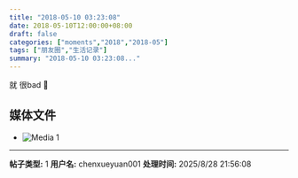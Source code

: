 ```yaml
---
title: "2018-05-10 03:23:08"
date: 2018-05-10T12:00:00+08:00
draft: false
categories: ["moments","2018","2018-05"]
tags: ["朋友圈","生活记录"]
summary: "2018-05-10 03:23:08..."
---
```


就 很bad 💢

## 媒体文件

- ![Media 1](/Moments/photos/2018-05-10/201805100323080.jpg)

---

**帖子类型:** 1
**用户名:** chenxueyuan001
**处理时间:** 2025/8/28 21:56:08